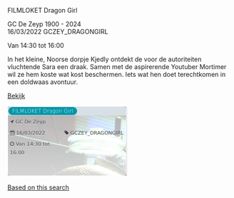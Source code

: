 FILMLOKET Dragon Girl

GC De Zeyp 1900 - 2024  
16/03/2022 GCZEY\_DRAGONGIRL  

Van 14:30 tot 16:00

  

In het kleine, Noorse dorpje Kjedly ontdekt de voor de autoriteiten vluchtende Sara een draak. Samen met de aspirerende Youtuber Mortimer wil ze hem koste wat kost beschermen. Iets wat hen doet terechtkomen in een doldwaas avontuur.  

[Bekijk](https://tickets.vgc.be/ticketingActivity/subscribe/GCZEY_DRAGONGIRL)

![](68254.png)

[Based on this search](https://tickets.vgc.be/activity/index?&vrijeplaatsen=1&Age%5B%5D=3%2C4&entity=276)